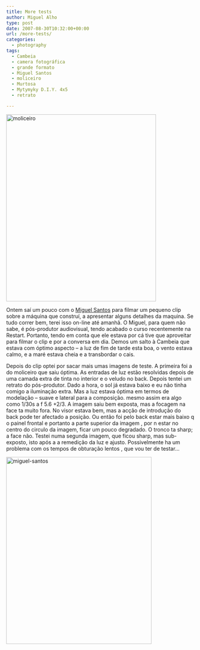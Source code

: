 ```yaml
---
title: More tests
author: Miguel Alho
type: post
date: 2007-08-30T10:32:00+00:00
url: /more-tests/
categories:
  - photography
tags:
  - Cambeia
  - camera fotográfica
  - grande formato
  - Miguel Santos
  - moliceiro
  - Murtosa
  - Mytymyky D.I.Y. 4x5
  - retrato

---
```

[<img src="http://farm2.static.flickr.com/1209/1275041415_5dc8844142.jpg" width="401" height="500" alt="moliceiro" />][1]

Ontem saí um pouco com o <a href="http://alhoxoxo.blogspot.com/" target="_blank">Miguel Santos</a> para filmar um pequeno clip sobre a máquina que construí, a apresentar alguns detalhes da maquina. Se tudo correr bem, terei isso on-line até amanhã. O Miguel, para quem não sabe, é pós-produtor audiovisual, tendo acabado o curso recentemente na Restart. Portanto, tendo em conta que ele estava por cá tive que aproveitar para filmar o clip e por a conversa em dia. Demos um salto à Cambeia que estava com óptimo aspecto &#8211; a luz de fim de tarde esta boa, o vento estava calmo, e a maré estava cheia e a transbordar o cais.

Depois do clip optei por sacar mais umas imagens de teste. A primeira foi a do moliceiro que saiu óptima. As entradas de luz estão resolvidas depois de uma camada extra de tinta no interior e o veludo no back. Depois tentei um retrato do pós-produtor. Dado a hora, o sol já estava baixo e eu não tinha comigo a iluminação extra. Mas a luz estava óptima em termos de modelação &#8211; suave e lateral para a composição. mesmo assim era algo como 1/30s a f 5.6 +2/3. A imagem saiu bem exposta, mas a focagem na face ta muito fora. No visor estava bem, mas a acção de introdução do back pode ter afectado a posição. Ou então foi pelo back estar mais baixo q o painel frontal e portanto a parte superior da imagem , por n estar no centro do circulo da imagem, ficar um pouco degradado. O tronco ta sharp; a face não. Testei numa segunda imagem, que ficou sharp, mas sub-exposto, isto após a a remedição da luz e ajusto. Possivelmente ha um problema com os tempos de obturação lentos , que vou ter de testar&#8230;

[<img src="http://farm2.static.flickr.com/1230/1275041045_4642402961.jpg" width="389" height="500" alt="miguel-santos" />][2]

 [1]: http://www.flickr.com/photos/mytymyky/1275041415/ "Photo Sharing"
 [2]: http://www.flickr.com/photos/mytymyky/1275041045/ "Photo Sharing"